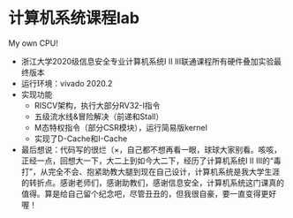 # 计算机系统课程lab
My own CPU!
- 浙江大学2020级信息安全专业计算机系统Ⅰ Ⅱ Ⅲ联通课程所有硬件叠加实验最终版本
- 运行环境：vivado 2020.2
- 实现功能
  - RISCV架构，执行大部分RV32-I指令
  - 五级流水线&冒险解决（前递和Stall）
  - M态特权指令（部分CSR模块），运行简易版kernel
  - 实现了D-Cache和I-Cache
- 最后想说：代码写的很烂（×，自己都不想再看一眼，球球大家别看。咳咳，正经一点，回想大一下，大二上到如今大二下，经历了计算机系统Ⅰ Ⅱ Ⅲ的“毒打”，从完全不会、抱紧助教大腿到现在自己设计，计算机系统是我大学生涯的转折点。感谢老师们，感谢助教们，感谢信息安全，计算机系统这门课真的值得。算是给自己留个纪念吧，尽管丑丑的，但我很自豪，要一直变得更好喔！
